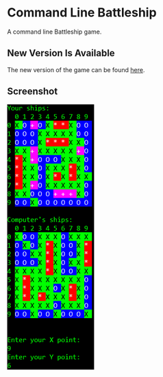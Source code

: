 # Command Line Battleship

A command line Battleship game.

## New Version Is Available
The new version of the game can be found [here](https://github.com/yonimn2000/command-line-battleship).

## Screenshot
![Gameplay](media/Gameplay.png)
